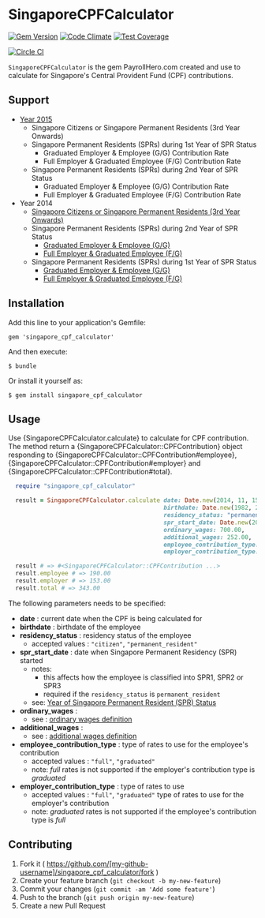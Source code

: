# SingaporeCPFCalculator

[![Gem Version](https://badge.fury.io/rb/singapore_cpf_calculator.svg)](http://badge.fury.io/rb/singapore_cpf_calculator)
[![Code Climate](https://codeclimate.com/github/payrollhero/singapore_cpf_calculator/badges/gpa.svg)](https://codeclimate.com/github/payrollhero/singapore_cpf_calculator)
[![Test Coverage](https://codeclimate.com/github/payrollhero/singapore_cpf_calculator/badges/coverage.svg)](https://codeclimate.com/github/payrollhero/singapore_cpf_calculator)

[![Circle CI](https://circleci.com/gh/payrollhero/singapore_cpf_calculator.png?style=badge)](https://circleci.com/gh/payrollhero/singapore_cpf_calculator)

`SingaporeCPFCalculator` is the gem PayrollHero.com created and use to calculate for Singapore's
Central Provident Fund (CPF) contributions.

## Support

  * [Year 2015](http://mycpf.cpf.gov.sg/NR/rdonlyres/9F38419D-1342-4426-820E-32BA8FDE5C6D/0/CPFContributionandAllocationRatesfrom1January2015.pdf)
    * Singapore Citizens or Singapore Permanent Residents (3rd Year Onwards)
    * Singapore Permanent Residents (SPRs) during 1st Year of SPR Status
      * Graduated Employer & Employee (G/G) Contribution Rate
      * Full Employer & Graduated Employee (F/G) Contribution Rate
    * Singapore Permanent Residents (SPRs) during 2nd Year of SPR Status
      * Graduated Employer & Employee (G/G) Contribution Rate
      * Full Employer & Graduated Employee (F/G) Contribution Rate
  * Year 2014
    * [Singapore Citizens or Singapore Permanent Residents (3rd Year Onwards)](http://mycpf.cpf.gov.sg/NR/rdonlyres/B169395E-335C-479C-AB6E-74BA5FBEC6F0/0/CPFconratetable_from1Jan2014_forPTEandNPEN_SC.pdf)
    * Singapore Permanent Residents (SPRs) during 2nd Year of SPR Status
      * [Graduated Employer & Employee (G/G)](http://mycpf.cpf.gov.sg/NR/rdonlyres/E49C4AFE-8048-4A49-8672-B59D1D34A90B/0/CPFconratetable_from1Jan2014_forPTEandNPEN_2GG.pdf)
      * [Full Employer & Graduated Employee (F/G)](http://mycpf.cpf.gov.sg/NR/rdonlyres/598CEDE2-61D0-44CE-9E96-AAD2FFCE4449/0/CPFconratetable_from1Jan2014_forPTEandNPEN_2FG.pdf)
    * Singapore Permanent Residents (SPRs) during 1st Year of SPR Status
      * [Graduated Employer & Employee (G/G)](http://mycpf.cpf.gov.sg/NR/rdonlyres/90D2E0D8-9922-4CAD-87A6-94D6893954E8/0/CPFconratetable_from1Jan2014_forPTEandNPEN_1GG.pdf)
      * [Full Employer & Graduated Employee (F/G)](http://mycpf.cpf.gov.sg/NR/rdonlyres/32EB83C4-9472-4D25-93D6-D760F486DBE3/0/CPFconratetable_from1Jan2014_forPTEandNPEN_1FG.pdf)

## Installation

Add this line to your application's Gemfile:

    gem 'singapore_cpf_calculator'

And then execute:

    $ bundle

Or install it yourself as:

    $ gem install singapore_cpf_calculator

## Usage

Use {SingaporeCPFCalculator.calculate} to calculate for CPF contribution. The method return a
{SingaporeCPFCalculator::CPFContribution} object responding to {SingaporeCPFCalculator::CPFContribution#employee},
{SingaporeCPFCalculator::CPFContribution#employer} and {SingaporeCPFCalculator::CPFContribution#total}.

```ruby
  require "singapore_cpf_calculator"

  result = SingaporeCPFCalculator.calculate date: Date.new(2014, 11, 15),
                                            birthdate: Date.new(1982, 2, 18),
                                            residency_status: "permanent_resident",
                                            spr_start_date: Date.new(2014, 11, 15),
                                            ordinary_wages: 700.00,
                                            additional_wages: 252.00,
                                            employee_contribution_type: "full",
                                            employer_contribution_type: "full"

  result # => #<SingaporeCPFCalculator::CPFContribution ...>
  result.employee # => 190.00
  result.employer # => 153.00
  result.total # => 343.00
```

The following parameters needs to be specified:

  * **date** : current date when the CPF is being calculated for
  * **birthdate** : birthdate of the employee
  * **residency\_status** : residency status of the employee
    * accepted values : `"citizen"`, `"permanent_resident"`
  * **spr\_start\_date** : date when Singapore Permanent Residency (SPR) started
    * notes:
      * this affects how the employee is classified into SPR1, SPR2 or SPR3
      * required if the `residency_status` is `permanent_resident`
    * see: [Year of Singapore Permanent Resident (SPR) Status](http://mycpf.cpf.gov.sg/NR/exeres/3D0D66F9-0085-4FD5-9CB5-35B55C0ADA53,frameless.htm)
  * **ordinary_wages** :
    * see : [ordinary wages definition](https://mycpf.cpf.gov.sg/Employers/EmployerGuides/employer-guides/hiring-employees/cpf-contributions-for-your-employees)
  * **additional_wages** :
    * see : [additional wages definition](https://mycpf.cpf.gov.sg/Employers/EmployerGuides/employer-guides/hiring-employees/cpf-contributions-for-your-employees)
  * **employee\_contribution\_type** : type of rates to use for the employee's contribution
    * accepted values : `"full"`, `"graduated"`
    * note: *full* rates is not supported if the employer's contribution type is *graduated*
  * **employer\_contribution\_type** : type of rates to use
    * accepted values : `"full"`, `"graduated"` type of rates to use for the employer's contribution
    * note: *graduated* rates is not supported if the employee's contribution type is *full*

## Contributing

1. Fork it ( https://github.com/[my-github-username]/singapore_cpf_calculator/fork )
2. Create your feature branch (`git checkout -b my-new-feature`)
3. Commit your changes (`git commit -am 'Add some feature'`)
4. Push to the branch (`git push origin my-new-feature`)
5. Create a new Pull Request
